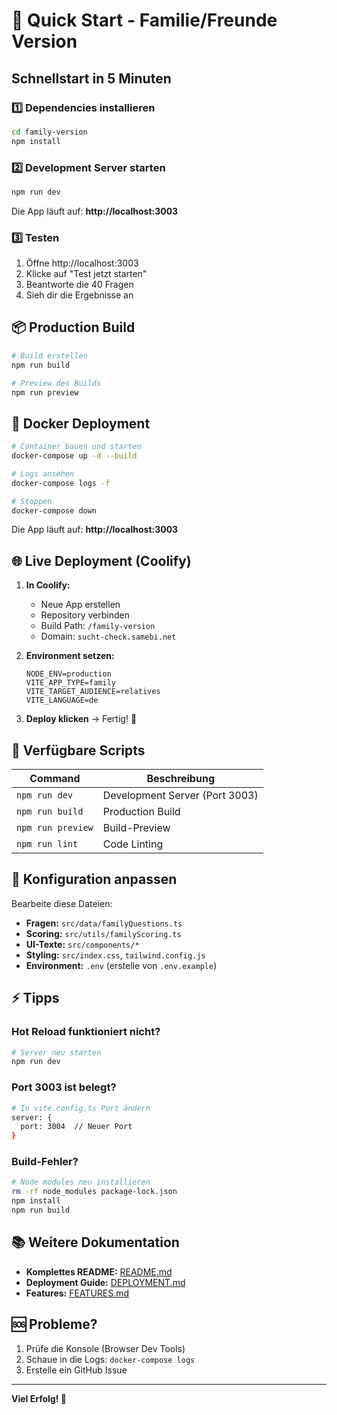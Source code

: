 # 🚀 Quick Start - Familie/Freunde Version

## Schnellstart in 5 Minuten

### 1️⃣ Dependencies installieren

```bash
cd family-version
npm install
```

### 2️⃣ Development Server starten

```bash
npm run dev
```

Die App läuft auf: **http://localhost:3003**

### 3️⃣ Testen

1. Öffne http://localhost:3003
2. Klicke auf "Test jetzt starten"
3. Beantworte die 40 Fragen
4. Sieh dir die Ergebnisse an

## 📦 Production Build

```bash
# Build erstellen
npm run build

# Preview des Builds
npm run preview
```

## 🐳 Docker Deployment

```bash
# Container bauen und starten
docker-compose up -d --build

# Logs ansehen
docker-compose logs -f

# Stoppen
docker-compose down
```

Die App läuft auf: **http://localhost:3003**

## 🌐 Live Deployment (Coolify)

1. **In Coolify:**
   - Neue App erstellen
   - Repository verbinden
   - Build Path: `/family-version`
   - Domain: `sucht-check.samebi.net`

2. **Environment setzen:**
   ```
   NODE_ENV=production
   VITE_APP_TYPE=family
   VITE_TARGET_AUDIENCE=relatives
   VITE_LANGUAGE=de
   ```

3. **Deploy klicken** → Fertig! 🎉

## 📝 Verfügbare Scripts

| Command | Beschreibung |
|---------|--------------|
| `npm run dev` | Development Server (Port 3003) |
| `npm run build` | Production Build |
| `npm run preview` | Build-Preview |
| `npm run lint` | Code Linting |

## 🔧 Konfiguration anpassen

Bearbeite diese Dateien:

- **Fragen:** `src/data/familyQuestions.ts`
- **Scoring:** `src/utils/familyScoring.ts`
- **UI-Texte:** `src/components/*`
- **Styling:** `src/index.css`, `tailwind.config.js`
- **Environment:** `.env` (erstelle von `.env.example`)

## ⚡ Tipps

### Hot Reload funktioniert nicht?
```bash
# Server neu starten
npm run dev
```

### Port 3003 ist belegt?
```bash
# In vite.config.ts Port ändern
server: {
  port: 3004  // Neuer Port
}
```

### Build-Fehler?
```bash
# Node modules neu installieren
rm -rf node_modules package-lock.json
npm install
npm run build
```

## 📚 Weitere Dokumentation

- **Komplettes README:** [README.md](./README.md)
- **Deployment Guide:** [DEPLOYMENT.md](./DEPLOYMENT.md)
- **Features:** [FEATURES.md](./FEATURES.md)

## 🆘 Probleme?

1. Prüfe die Konsole (Browser Dev Tools)
2. Schaue in die Logs: `docker-compose logs`
3. Erstelle ein GitHub Issue

---

**Viel Erfolg! 💙**

